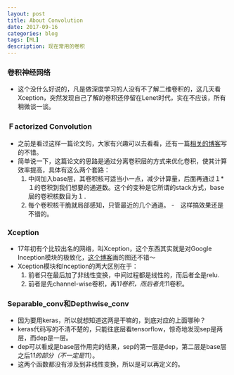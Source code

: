 ```yaml
---
layout: post
title: About Convolution
date: 2017-09-16
categories: blog
tags: [ML]
description: 现在常用的卷积
---
```


### 卷积神经网络
- 这个没什么好说的，凡是做深度学习的人没有不了解二维卷积的，这几天看Xception，突然发现自己了解的卷积还停留在Lenet时代，实在不应该，所有稍微谈一谈。

### Ｆactorized Convolution
- 之前是看过这样一篇论文的，大家有兴趣可以去看看，还有一篇[相关的博客](http://blog.csdn.net/shenxiaolu1984/article/details/52266391)写的不错。
- 简单说一下，这篇论文的思路是通过分离卷积层的方式来优化卷积，使其计算效率提高，具体有这么两个套路：
	1. 中间加入base层，其卷积核可适当小一点，减少计算量，后面再通过１*１的卷积到我们想要的通道数。这个的变种是它所谓的stack方式，base层的卷积核数目为１．
	2. 每个卷积核干脆就局部感知，只管最近的几个通道。
-　这样搞效果还是不错的。

### Xception
- 17年初有个比较出名的网络，叫Xception，这个东西其实就是对Google Inception模块的极致化，[这个博客](http://www.mamicode.com/info-detail-1724092.html)画的图还不错～
- Xception模块和Inception的两大区别在于：
	1. 前者只在最后加了非线性变换，中间过程都是线性的，而后者全是relu.
	2. 前者是先channel-wise卷积，再1*1卷积，而后者先1*1卷积。

### Separable_conv和Depthwise_conv
- 因为要用keras，所以就想知道这两是干嘛的，到底对应的上面哪种？
- keras代码写的不清不楚的，只能往底层看tensorflow，惊奇地发现sep是两层，而dep是一层。
- dep可以看成是base层作用完的结果，sep的第一层是dep，第二层是base层之后1*1的部分（不一定是1*1）。
- 这两个函数都没有涉及到非线性变换，所以是可以再定义的。


